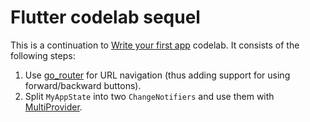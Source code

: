 # Flutter codelab sequel

This is a continuation to [Write your first
app](https://docs.flutter.dev/get-started/codelab) codelab. It consists of the
following steps:

1.  Use [go_router](https://docs.flutter.dev/ui/navigation#using-the-router) for
    URL navigation (thus adding support for using forward/backward buttons).
2.  Split `MyAppState` into two `ChangeNotifiers` and use them with
    [MultiProvider](https://docs.flutter.dev/data-and-backend/state-mgmt/simple#changenotifierprovider).
